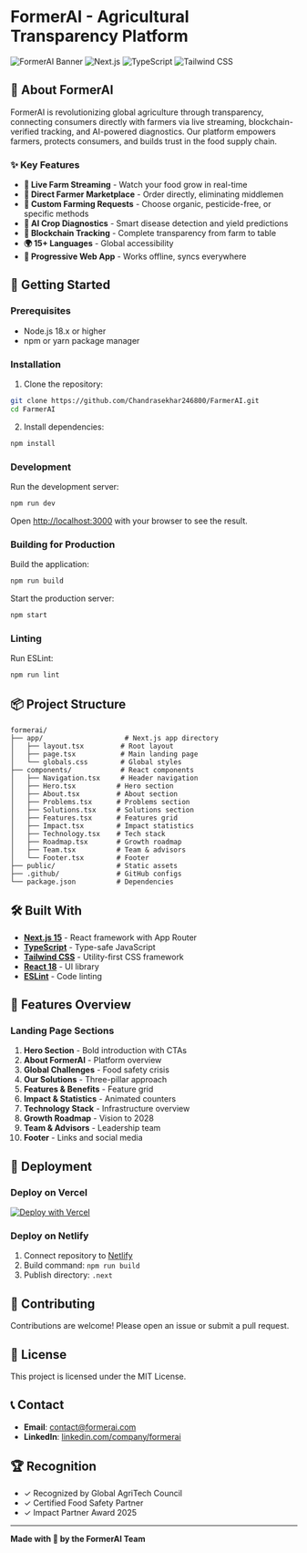 # FormerAI - Agricultural Transparency Platform

![FormerAI Banner](https://img.shields.io/badge/FormerAI-Agricultural%20Transparency-brightgreen)
![Next.js](https://img.shields.io/badge/Next.js-15.5.6-black)
![TypeScript](https://img.shields.io/badge/TypeScript-5.6.3-blue)
![Tailwind CSS](https://img.shields.io/badge/Tailwind-3.4.14-38bdf8)

## 🌾 About FormerAI

FormerAI is revolutionizing global agriculture through transparency, connecting consumers directly with farmers via live streaming, blockchain-verified tracking, and AI-powered diagnostics. Our platform empowers farmers, protects consumers, and builds trust in the food supply chain.

### ✨ Key Features

- **🎥 Live Farm Streaming** - Watch your food grow in real-time
- **🛒 Direct Farmer Marketplace** - Order directly, eliminating middlemen
- **🌾 Custom Farming Requests** - Choose organic, pesticide-free, or specific methods
- **🤖 AI Crop Diagnostics** - Smart disease detection and yield predictions
- **🔗 Blockchain Tracking** - Complete transparency from farm to table
- **🌍 15+ Languages** - Global accessibility
- **📱 Progressive Web App** - Works offline, syncs everywhere

## 🚀 Getting Started

### Prerequisites

- Node.js 18.x or higher
- npm or yarn package manager

### Installation

1. Clone the repository:
```bash
git clone https://github.com/Chandrasekhar246800/FarmerAI.git
cd FarmerAI
```

2. Install dependencies:
```bash
npm install
```

### Development

Run the development server:

```bash
npm run dev
```

Open [http://localhost:3000](http://localhost:3000) with your browser to see the result.

### Building for Production

Build the application:

```bash
npm run build
```

Start the production server:

```bash
npm start
```

### Linting

Run ESLint:

```bash
npm run lint
```

## 📦 Project Structure

```
formerai/
├── app/                    # Next.js app directory
│   ├── layout.tsx         # Root layout
│   ├── page.tsx           # Main landing page
│   └── globals.css        # Global styles
├── components/            # React components
│   ├── Navigation.tsx     # Header navigation
│   ├── Hero.tsx          # Hero section
│   ├── About.tsx         # About section
│   ├── Problems.tsx      # Problems section
│   ├── Solutions.tsx     # Solutions section
│   ├── Features.tsx      # Features grid
│   ├── Impact.tsx        # Impact statistics
│   ├── Technology.tsx    # Tech stack
│   ├── Roadmap.tsx       # Growth roadmap
│   ├── Team.tsx          # Team & advisors
│   └── Footer.tsx        # Footer
├── public/               # Static assets
├── .github/              # GitHub configs
└── package.json          # Dependencies
```

## 🛠️ Built With

- **[Next.js 15](https://nextjs.org/)** - React framework with App Router
- **[TypeScript](https://www.typescriptlang.org/)** - Type-safe JavaScript
- **[Tailwind CSS](https://tailwindcss.com/)** - Utility-first CSS framework
- **[React 18](https://react.dev/)** - UI library
- **[ESLint](https://eslint.org/)** - Code linting

## 🎨 Features Overview

### Landing Page Sections

1. **Hero Section** - Bold introduction with CTAs
2. **About FormerAI** - Platform overview
3. **Global Challenges** - Food safety crisis
4. **Our Solutions** - Three-pillar approach
5. **Features & Benefits** - Feature grid
6. **Impact & Statistics** - Animated counters
7. **Technology Stack** - Infrastructure overview
8. **Growth Roadmap** - Vision to 2028
9. **Team & Advisors** - Leadership team
10. **Footer** - Links and social media

## 📱 Deployment

### Deploy on Vercel

[![Deploy with Vercel](https://vercel.com/button)](https://vercel.com/new/clone?repository-url=https://github.com/Chandrasekhar246800/FarmerAI)

### Deploy on Netlify

1. Connect repository to [Netlify](https://www.netlify.com/)
2. Build command: `npm run build`
3. Publish directory: `.next`

## 🤝 Contributing

Contributions are welcome! Please open an issue or submit a pull request.

## 📄 License

This project is licensed under the MIT License.

## 📞 Contact

- **Email**: contact@formerai.com
- **LinkedIn**: [linkedin.com/company/formerai](https://linkedin.com/company/formerai)

## 🏆 Recognition

- ✓ Recognized by Global AgriTech Council
- ✓ Certified Food Safety Partner
- ✓ Impact Partner Award 2025

---

**Made with 💚 by the FormerAI Team**
